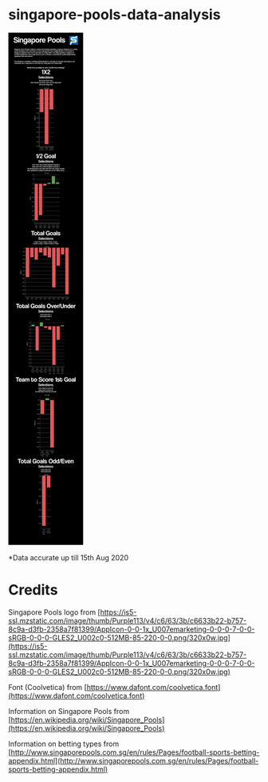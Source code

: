 # singapore-pools-data-analysis
![Graphic](https://github.com/bqxy/singapore-pools-data-analysis/blob/master/data%20visualisation/graphic.png)

*Data accurate up till 15th Aug 2020
# Credits
Singapore Pools logo from [https://is5-ssl.mzstatic.com/image/thumb/Purple113/v4/c6/63/3b/c6633b22-b757-8c9a-d3fb-2358a7f81399/AppIcon-0-0-1x_U007emarketing-0-0-0-7-0-0-sRGB-0-0-0-GLES2_U002c0-512MB-85-220-0-0.png/320x0w.jpg](https://is5-ssl.mzstatic.com/image/thumb/Purple113/v4/c6/63/3b/c6633b22-b757-8c9a-d3fb-2358a7f81399/AppIcon-0-0-1x_U007emarketing-0-0-0-7-0-0-sRGB-0-0-0-GLES2_U002c0-512MB-85-220-0-0.png/320x0w.jpg)

Font (Coolvetica) from [https://www.dafont.com/coolvetica.font](https://www.dafont.com/coolvetica.font)

Information on Singapore Pools from [https://en.wikipedia.org/wiki/Singapore_Pools](https://en.wikipedia.org/wiki/Singapore_Pools)

Information on betting types from [http://www.singaporepools.com.sg/en/rules/Pages/football-sports-betting-appendix.html](http://www.singaporepools.com.sg/en/rules/Pages/football-sports-betting-appendix.html)
